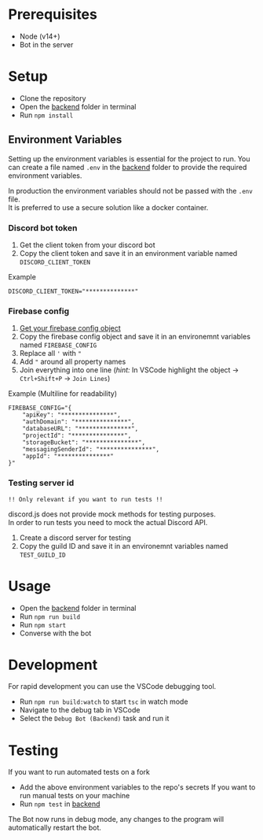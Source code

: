 # Prerequisites
- Node (v14+)
- Bot in the server

# Setup
- Clone the repository
- Open the [backend](backend) folder in terminal
- Run `npm install`

## Environment Variables
Setting up the environment variables is essential for the project to run.
You can create a file named `.env` in the [backend](backend) folder to provide the required environment variables.

In production the environment variables should not be passed with the `.env` file.  
It is preferred to use a secure solution like a docker container.

### Discord bot token
1. Get the client token from your discord bot
2. Copy the client token and save it in an environment variable named `DISCORD_CLIENT_TOKEN`

Example
```env
DISCORD_CLIENT_TOKEN="**************"
```
### Firebase config
1. [Get your firebase config object](https://support.google.com/firebase/answer/7015592)
2. Copy the firebase config object and save it in an environemnt variables named `FIREBASE_CONFIG`
3. Replace all `'` with `"`
4. Add `"` around all property names
5. Join everything into one line (_hint:_ In VSCode highlight the object -> `Ctrl+Shift+P` -> `Join Lines`)

Example (Multiline for readability)
```env
FIREBASE_CONFIG="{
    "apiKey": "***************",
    "authDomain": "***************",
    "databaseURL": "***************",
    "projectId": "***************",
    "storageBucket": "***************",
    "messagingSenderId": "***************",
    "appId": "***************"
}"
```
### Testing server id
`!! Only relevant if you want to run tests !!`

discord.js does not provide mock methods for testing purposes.  
In order to run tests you need to mock the actual Discord API.

1. Create a discord server for testing
2. Copy the guild ID and save it in an environemnt variables named `TEST_GUILD_ID`

# Usage
- Open the [backend](backend) folder in terminal
- Run `npm run build`
- Run `npm start`
- Converse with the bot

# Development  
For rapid development you can use the VSCode debugging tool.
- Run `npm run build:watch` to start `tsc` in watch mode
- Navigate to the debug tab in VSCode
- Select the `Debug Bot (Backend)` task and run it

# Testing  
If you want to run automated tests on a fork
- Add the above environment variables to the repo's secrets
If you want to run manual tests on your machine
- Run `npm test` in [backend](backend)

The Bot now runs in debug mode, any changes to the program will automatically restart the bot.
